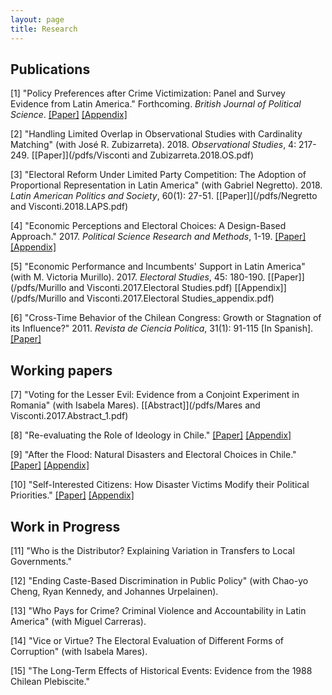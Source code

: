 ```yaml
---
layout: page
title: Research
---
```


## Publications

[1] "Policy Preferences after Crime Victimization: Panel and Survey Evidence from Latin America." Forthcoming. *British Journal of Political Science*. [[Paper]](/pdfs/Visconti.2018.Crime.pdf) [[Appendix]](/pdfs/Visconti.2018.Crime_appendix.pdf)

[2] "Handling Limited Overlap in Observational Studies with Cardinality Matching" (with José R. Zubizarreta). 2018. *Observational Studies*, 4: 217-249. [[Paper]](/pdfs/Visconti and Zubizarreta.2018.OS.pdf)

[3] "Electoral Reform Under Limited Party Competition: The Adoption of Proportional Representation in Latin America" (with Gabriel Negretto). 2018. *Latin American Politics and Society*, 60(1): 27-51. [[Paper]](/pdfs/Negretto and Visconti.2018.LAPS.pdf)

[4] "Economic Perceptions and Electoral Choices: A Design-Based Approach." 2017. *Political Science Research and Methods*, 1-19. [[Paper]](/pdfs/Visconti.2017.PSRM.pdf) [[Appendix]](/pdfs/Visconti.2017.PSRM_appendix.pdf)

[5] "Economic Performance and Incumbents' Support in Latin America" (with M. Victoria Murillo). 2017. *Electoral Studies*, 45: 180-190. [[Paper]](/pdfs/Murillo and Visconti.2017.Electoral Studies.pdf) [[Appendix]](/pdfs/Murillo and Visconti.2017.Electoral Studies_appendix.pdf) 

[6] "Cross-Time Behavior of the Chilean Congress: Growth or Stagnation of its Influence?" 2011. *Revista de Ciencia Politica*, 31(1): 91-115 [In Spanish]. 
[[Paper]](/pdfs/Visconti.2011.RCP.pdf)

## Working papers

[7] "Voting for the Lesser Evil: Evidence from a Conjoint Experiment in Romania" (with Isabela Mares). [[Abstract]](/pdfs/Mares and Visconti.2017.Abstract_1.pdf)

[8] "Re-evaluating the Role of Ideology in Chile." [[Paper]](/pdfs/Visconti.2018.Chile_ideology.pdf) [[Appendix]](/pdfs/Visconti.2018.Chile_ideology_appendix.pdf)

[9] "After the Flood: Natural Disasters and Electoral Choices in Chile."  [[Paper]](/pdfs/Visconti.2018.Floods.pdf) [[Appendix]](/pdfs/Visconti.2018.Floods_appendix.pdf)

[10] "Self-Interested Citizens: How Disaster Victims Modify their Political Priorities."
[[Paper]](/pdfs/Visconti.2018.Priorities.pdf) [[Appendix]](/pdfs/Visconti.2018.Priorities_appendix.pdf)

## Work in Progress

[11] "Who is the Distributor? Explaining Variation in Transfers to Local Governments."

[12] "Ending Caste-Based Discrimination in Public Policy" (with Chao-yo Cheng, Ryan Kennedy, and Johannes
Urpelainen).

[13] "Who Pays for Crime? Criminal Violence and Accountability in Latin America" (with Miguel Carreras).

[14] "Vice or Virtue? The Electoral Evaluation of Different Forms of Corruption" (with Isabela Mares).

[15] "The Long-Term Effects of Historical Events: Evidence from the 1988 Chilean Plebiscite."

